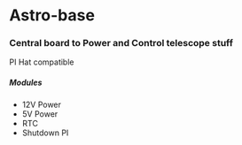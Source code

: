 # Astro-base
 
### Central board to Power and Control telescope stuff

PI Hat compatible


##### Modules

* 12V Power
* 5V Power
* RTC 
* Shutdown PI

